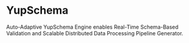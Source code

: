 # YupSchema
Auto-Adaptive YupSchema Engine enables Real-Time Schema-Based Validation and Scalable Distributed Data Processing Pipeline Generator.
